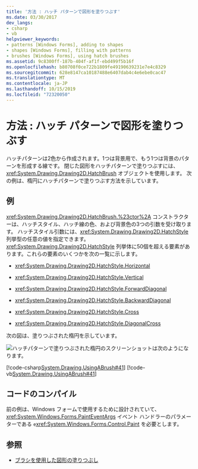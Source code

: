```yaml
---
title: '方法 : ハッチ パターンで図形を塗りつぶす'
ms.date: 03/30/2017
dev_langs:
- csharp
- vb
helpviewer_keywords:
- patterns [Windows Forms], adding to shapes
- shapes [Windows Forms], filling with patterns
- brushes [Windows Forms], using hatch brushes
ms.assetid: 9c8300ff-187b-404f-af1f-ebd499f5b16f
ms.openlocfilehash: b80708f0ce722b1809fe49190639231e7e4c8329
ms.sourcegitcommit: 628e8147ca10187488e6407dab4c4e6ebe0cac47
ms.translationtype: MT
ms.contentlocale: ja-JP
ms.lasthandoff: 10/15/2019
ms.locfileid: "72320050"
---
```

# <a name="how-to-fill-a-shape-with-a-hatch-pattern"></a>方法 : ハッチ パターンで図形を塗りつぶす
ハッチパターンは2色から作成されます。1つは背景用で、もう1つは背景のパターンを形成する線です。 閉じた図形をハッチパターンで塗りつぶすには、<xref:System.Drawing.Drawing2D.HatchBrush> オブジェクトを使用します。 次の例は、楕円にハッチパターンで塗りつぶす方法を示しています。  
  
## <a name="example"></a>例  
 <xref:System.Drawing.Drawing2D.HatchBrush.%23ctor%2A> コンストラクターは、ハッチスタイル、ハッチ線の色、および背景色の3つの引数を受け取ります。 ハッチスタイル引数には、<xref:System.Drawing.Drawing2D.HatchStyle> 列挙型の任意の値を指定できます。 <xref:System.Drawing.Drawing2D.HatchStyle> 列挙体に50個を超える要素があります。これらの要素のいくつかを次の一覧に示します。  
  
- <xref:System.Drawing.Drawing2D.HatchStyle.Horizontal>  
  
- <xref:System.Drawing.Drawing2D.HatchStyle.Vertical>  
  
- <xref:System.Drawing.Drawing2D.HatchStyle.ForwardDiagonal>  
  
- <xref:System.Drawing.Drawing2D.HatchStyle.BackwardDiagonal>  
  
- <xref:System.Drawing.Drawing2D.HatchStyle.Cross>  
  
- <xref:System.Drawing.Drawing2D.HatchStyle.DiagonalCross>  
  
 次の図は、塗りつぶされた楕円を示しています。  
  
  ![ハッチパターンで塗りつぶされた楕円のスクリーンショットは次のようになります。](./media/how-to-fill-a-shape-with-a-hatch-pattern/ellipse-filled-hatch.png "hatch1")
  
 [!code-csharp[System.Drawing.UsingABrush#41](~/samples/snippets/csharp/VS_Snippets_Winforms/System.Drawing.UsingABrush/CS/Class1.cs#41)]
 [!code-vb[System.Drawing.UsingABrush#41](~/samples/snippets/visualbasic/VS_Snippets_Winforms/System.Drawing.UsingABrush/VB/Class1.vb#41)]  
  
## <a name="compiling-the-code"></a>コードのコンパイル  
 前の例は、Windows フォームで使用するために設計されていて、<xref:System.Windows.Forms.PaintEventArgs> イベント ハンドラーのパラメーターである `e`<xref:System.Windows.Forms.Control.Paint> を必要とします。  
  
## <a name="see-also"></a>参照

- [ブラシを使用した図形の塗りつぶし](using-a-brush-to-fill-shapes.md)
